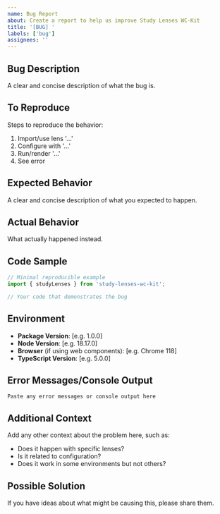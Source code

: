 ```yaml
---
name: Bug Report
about: Create a report to help us improve Study Lenses WC-Kit
title: '[BUG] '
labels: ['bug']
assignees: ''
---
```


## Bug Description

A clear and concise description of what the bug is.

## To Reproduce

Steps to reproduce the behavior:

1. Import/use lens '...'
2. Configure with '...'
3. Run/render '...'
4. See error

## Expected Behavior

A clear and concise description of what you expected to happen.

## Actual Behavior

What actually happened instead.

## Code Sample

```typescript
// Minimal reproducible example
import { studyLenses } from 'study-lenses-wc-kit';

// Your code that demonstrates the bug
```

## Environment

- **Package Version**: [e.g. 1.0.0]
- **Node Version**: [e.g. 18.17.0]
- **Browser** (if using web components): [e.g. Chrome 118]
- **TypeScript Version**: [e.g. 5.0.0]

## Error Messages/Console Output

```
Paste any error messages or console output here
```

## Additional Context

Add any other context about the problem here, such as:

- Does it happen with specific lenses?
- Is it related to configuration?
- Does it work in some environments but not others?

## Possible Solution

If you have ideas about what might be causing this, please share them.
